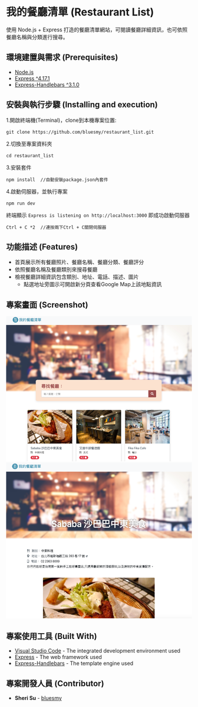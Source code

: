 # 我的餐廳清單 (Restaurant List)

使用 Node.js + Express 打造的餐廳清單網站，可閱讀餐廳詳細資訊，也可依照餐廳名稱與分類進行搜尋。

## 環境建置與需求 (Prerequisites)

* [Node.js](https://nodejs.org/)
* [Express ^4.17.1](https://expressjs.com)
* [Express-Handlebars ^3.1.0](https://www.npmjs.com/package/express-handlebars)

## 安裝與執行步驟 (Installing and execution)

1.開啟終端機(Terminal)，clone到本機專案位置:

```
git clone https://github.com/bluesmy/restaurant_list.git
```

2.切換至專案資料夾

```
cd restaurant_list
```

3.安裝套件
```
npm install  //自動安裝package.json內套件
```

4.啟動伺服器，並執行專案

```
npm run dev
```

終端顯示 `Express is listening on http://localhost:3000` 即成功啟動伺服器

```
Ctrl + C *2  //連按兩下Ctrl + C關閉伺服器
```

## 功能描述 (Features)

- 首頁展示所有餐廳照片、餐廳名稱、餐廳分類、餐廳評分
- 依照餐廳名稱及餐廳類別來搜尋餐廳
- 檢視餐廳詳細資訊包含類別、地址、電話、描述、圖片
  - 點選地址旁圖示可開啟新分頁查看Google Map上該地點資訊

## 專案畫面 (Screenshot)

![首頁](https://github.com/bluesmy/restaurant_list/blob/master/public/img/index.png)
![餐廳詳細資訊](https://github.com/bluesmy/restaurant_list/blob/master/public/img/restaurant_id.png)

## 專案使用工具 (Built With)

* [Visual Studio Code](https://code.visualstudio.com/) - The integrated development environment used
* [Express](https://expressjs.com) - The web framework used
* [Express-Handlebars](https://www.npmjs.com/package/express-handlebars) - The template engine used

## 專案開發人員 (Contributor)

* **Sheri Su** - [bluesmy](https://github.com/bluesmy)
